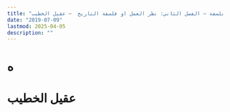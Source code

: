 ```yaml
---
title: "مبدأ تاريخ الفلسفة – الفصل الثاني: نظر العمل او فلسفة التاريخ  – عقيل الخطيب"
date: "2019-07-09"
lastmod: 2025-04-05
description: ""
---
```

# **ه**

# عقيل الخطيب

###
